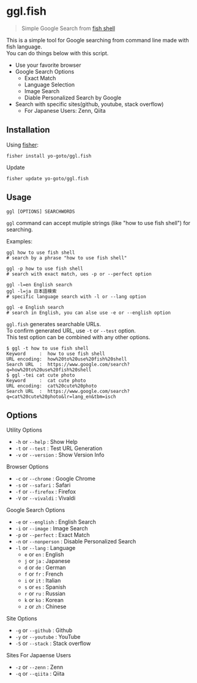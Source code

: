 # ggl.fish

> Simple Google Search from [fish shell](https://fishshell.com)

This is a simple tool for Google searching from command line made with fish language.   
You can do things below with this script.  

- Use your favorite browser
- Google Search Options
    - Exact Match
    - Language Selection
    - Image Search
    - Diable Personalized Search by Google
- Search with specific sites(github, youtube, stack overflow)
    - For Japanese Users: Zenn, Qiita

## Installation

Using [fisher](https://github.com/jorgebucaran/fisher):

```console
fisher install yo-goto/ggl.fish
```

Update

```console
fisher update yo-goto/ggl.fish
```

## Usage

```console
ggl [OPTIONS] SEARCHWORDS
```

`ggl` command can accept mutiple strings (like "how to use fish shell") for searching.  

Examples:  

```shell
ggl how to use fish shell
# search by a phrase "how to use fish shell"

ggl -p how to use fish shell
# search with exact match, ues -p or --perfect option

ggl -l=en English search
ggl -l=ja 日本語検索
# specific language search with -l or --lang option

ggl -e English search
# search in English, you can alse use -e or --english option
```

`ggl.fish` generates searchable URLs.  
To confirm generated URL, use `-t` or `--test` option.  
This test option can be combined with any other options.  

```console
$ ggl -t how to use fish shell
Keyword     :  how to use fish shell
URL encoding:  how%20to%20use%20fish%20shell
Search URL  :  https://www.google.com/search?q=how%20to%20use%20fish%20shell
$ ggl -tei cat cute photo
Keyword     :  cat cute photo
URL encoding:  cat%20cute%20photo
Search URL  :  https://www.google.com/search?q=cat%20cute%20photo&lr=lang_en&tbm=isch
```

## Options

Utility Options
- `-h` or `--help`      : Show Help
- `-t` or `--test`      : Test URL Generation
- `-v` or `--version`   : Show Version Info

Browser Options
- `-c` or `--chrome`    : Google Chrome
- `-s` or `--safari`    : Safari
- `-f` or `--firefox`   : Firefox
- `-V` or `--vivaldi`   : Vivaldi

Google Search Options
- `-e` or `--english`   : English Search
- `-i` or `--image`     : Image Search
- `-p` or `--perfect`   : Exact Match
- `-n` or `--nonperson` : Disable Personalized Search
- `-l` or `--lang`      : Language
    - `e` or `en`       : English
    - `j` or `ja`       : Japanese
    - `d` or `de`       : German
    - `f` or `fr`       : French
    - `i` or `it`       : Italian
    - `s` or `es`       : Spanish
    - `r` or `ru`       : Russian
    - `k` or `ko`       : Korean
    - `z` or `zh`       : Chinese

Site Options
- `-g` or `--github`    : Github
- `-y` or `--youtube`   : YouTube
- `-S` or `--stack`     : Stack overflow

Sites For Japaense Users
- `-z` or `--zenn`      : Zenn
- `-q` or `--qiita`     : Qiita


